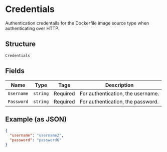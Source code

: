 
# Credentials

Authentication credentails for the Dockerfile image source type when authenticating over HTTP.

## Structure

`Credentials`

## Fields

| Name | Type | Tags | Description |
|  --- | --- | --- | --- |
| `Username` | `string` | Required | For authentication, the username. |
| `Password` | `string` | Required | For authentication, the password. |

## Example (as JSON)

```json
{
  "username": "username2",
  "password": "password6"
}
```

